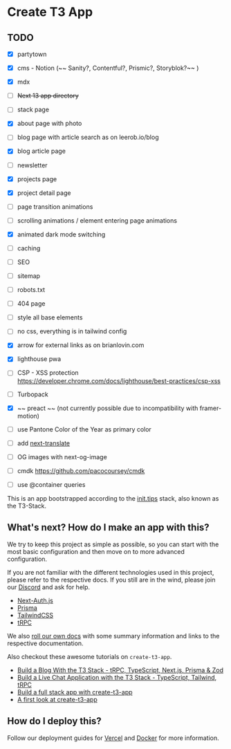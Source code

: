 # Create T3 App

## TODO

- [x] partytown
- [x] cms - Notion (~~ Sanity?, Contentful?, Prismic?, Storyblok?~~ )
- [x] mdx
- [ ] ~~Next 13 app directory~~
- [ ] stack page
- [x] about page with photo
- [ ] blog page with article search as on leerob.io/blog
- [x] blog article page
- [ ] newsletter
- [x] projects page
- [x] project detail page
- [ ] page transition animations
- [ ] scrolling animations / element entering page animations
- [x] animated dark mode switching
- [ ] caching
- [ ] SEO
- [ ] sitemap
- [ ] robots.txt
- [ ] 404 page
- [ ] style all base elements
- [ ] no css, everything is in tailwind config
- [x] arrow for external links as on brianlovin.com
- [x] lighthouse pwa
- [ ] CSP - XSS protection https://developer.chrome.com/docs/lighthouse/best-practices/csp-xss
- [ ] Turbopack
- [x] ~~ preact ~~ (not currently possible due to incompatibility with framer-motion)
- [ ] use Pantone Color of the Year as primary color
- [ ] add [next-translate](https://github.com/aralroca/next-translate)
- [ ] OG images with next-og-image
- [ ] cmdk https://github.com/pacocoursey/cmdk
- [ ] use @container queries


This is an app bootstrapped according to the [init.tips](https://init.tips) stack, also known as the T3-Stack.

## What's next? How do I make an app with this?

We try to keep this project as simple as possible, so you can start with the most basic configuration and then move on to more advanced configuration.

If you are not familiar with the different technologies used in this project, please refer to the respective docs. If you still are in the wind, please join our [Discord](https://t3.gg/discord) and ask for help.

- [Next-Auth.js](https://next-auth.js.org)
- [Prisma](https://prisma.io)
- [TailwindCSS](https://tailwindcss.com)
- [tRPC](https://trpc.io)

We also [roll our own docs](https://beta.create.t3.gg) with some summary information and links to the respective documentation.

Also checkout these awesome tutorials on `create-t3-app`.

- [Build a Blog With the T3 Stack - tRPC, TypeScript, Next.js, Prisma & Zod](https://www.youtube.com/watch?v=syEWlxVFUrY)
- [Build a Live Chat Application with the T3 Stack - TypeScript, Tailwind, tRPC](https://www.youtube.com/watch?v=dXRRY37MPuk)
- [Build a full stack app with create-t3-app](https://www.nexxel.dev/blog/ct3a-guestbook)
- [A first look at create-t3-app](https://dev.to/ajcwebdev/a-first-look-at-create-t3-app-1i8f)

## How do I deploy this?

Follow our deployment guides for [Vercel](https://beta.create.t3.gg/en/deployment/vercel) and [Docker](https://beta.create.t3.gg/en/deployment/docker) for more information.
